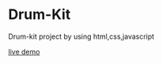 # Drum-Kit

Drum-kit project by using html,css,javascript

<a href="https://rutvikmendpara.github.io/Drum-Kit/">live demo</a>
